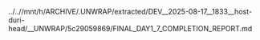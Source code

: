 ../..//mnt/h/ARCHIVE/.UNWRAP/extracted/DEV__2025-08-17__1833__host-duri-head/__UNWRAP/5c29059869/FINAL_DAY1_7_COMPLETION_REPORT.md